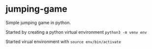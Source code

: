 # jumping-game
Simple jumping game in python.

Started by creating a python virtual environment `python3 -m venv env`


Started virual environment with `source env/bin/activate`

